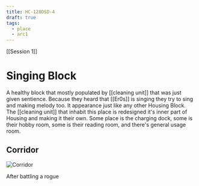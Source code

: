 ```yaml
---
title: HC-128DSD-4
draft: true
tags:
  - place
  - arc1
---
```

[[Session 1]]
# Singing Block
A healthy block that mostly populated by [[cleaning unit]] that was just given sentience. Because they heard that [[Er0s]] is singing they try to sing and making melody too. It appearance just like any other Housing Block. The [[cleaning unit]] that inhabit this place is redesigned it's inner part of Housing and making it their own. Some place is the charging dock, some is their hobby room, some is their reading room, and there's general usage room.

## Corridor
![Corridor](https://i.imgur.com/OyxuBPi.png)

After battling a rogue 